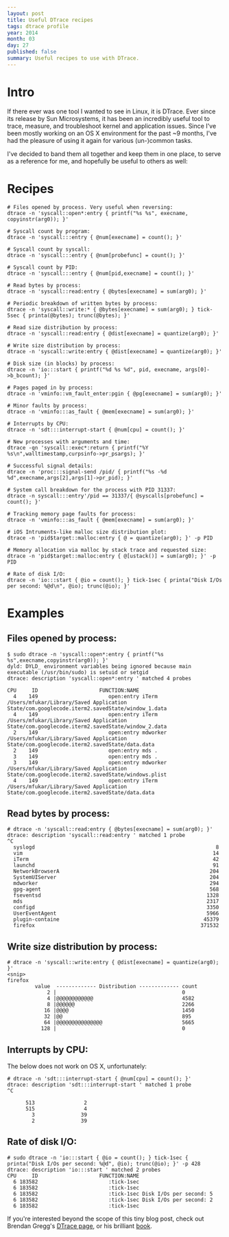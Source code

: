 ```yaml
---
layout: post
title: Useful DTrace recipes
tags: dtrace profile
year: 2014
month: 03
day: 27
published: false
summary: Useful recipes to use with DTrace.
---
```


# Intro
If there ever was one tool I wanted to see in Linux, it is DTrace. Ever since its release
by Sun Microsystems, it has been an incredibly useful tool to trace, measure, and
troubleshoot kernel and application issues. Since I've been mostly working on an OS X
environment for the past ~9 months, I've had the pleasure of using it again for various
(un-)common tasks.

I've decided to band them all together and keep them in one place, to serve as a reference
for me, and hopefully be useful to others as well:

# Recipes

    # Files opened by process. Very useful when reversing:
    dtrace -n 'syscall::open*:entry { printf("%s %s", execname, copyinstr(arg0)); }'

    # Syscall count by program:
    dtrace -n 'syscall:::entry { @num[execname] = count(); }'

    # Syscall count by syscall:
    dtrace -n 'syscall:::entry { @num[probefunc] = count(); }'

    # Syscall count by PID:
    dtrace -n 'syscall:::entry { @num[pid,execname] = count(); }'

    # Read bytes by process:
    dtrace -n 'syscall::read:entry { @bytes[execname] = sum(arg0); }'

    # Periodic breakdown of written bytes by process:
    dtrace -n 'syscall::write:* { @bytes[execname] = sum(arg0); } tick-5sec { printa(@bytes); trunc(@bytes); }'

    # Read size distribution by process:
    dtrace -n 'syscall::read:entry { @dist[execname] = quantize(arg0); }'

    # Write size distribution by process:
    dtrace -n 'syscall::write:entry { @dist[execname] = quantize(arg0); }'

    # Disk size (in blocks) by process:
    dtrace -n 'io:::start { printf("%d %s %d", pid, execname, args[0]->b_bcount); }'

    # Pages paged in by process:
    dtrace -n 'vminfo::vm_fault_enter:pgin { @pg[execname] = sum(arg0); }'

    # Minor faults by process:
    dtrace -n 'vminfo:::as_fault { @mem[execname] = sum(arg0); }'

    # Interrupts by CPU:
    dtrace -n 'sdt:::interrupt-start { @num[cpu] = count(); }'

    # New processes with arguments and time:
    dtrace -qn 'syscall::exec*:return { printf("%Y %s\n",walltimestamp,curpsinfo->pr_psargs); }'

    # Successful signal details:
    dtrace -n 'proc:::signal-send /pid/ { printf("%s -%d %d",execname,args[2],args[1]->pr_pid); }'

    # System call breakdown for the process with PID 31337:
    dtrace -n syscall:::entry'/pid == 31337/{ @syscalls[probefunc] = count(); }'

    # Tracking memory page faults for process:
    dtrace -n 'vminfo:::as_fault { @mem[execname] = sum(arg0); }'

    # iOS Intruments-like malloc size distribution plot:
    dtrace -n 'pid$target::malloc:entry { @ = quantize(arg0); }' -p PID

    # Memory allocation via malloc by stack trace and requested size:
    dtrace -n 'pid$target::malloc:entry { @[ustack()] = sum(arg0); }' -p PID

    # Rate of disk I/O:
    dtrace -n 'io:::start { @io = count(); } tick-1sec { printa("Disk I/Os per second: %@d\n", @io); trunc(@io); }'


# Examples

## Files opened by process:

    $ sudo dtrace -n 'syscall::open*:entry { printf("%s %s",execname,copyinstr(arg0)); }'
    dyld: DYLD_ environment variables being ignored because main executable (/usr/bin/sudo) is setuid or setgid
    dtrace: description 'syscall::open*:entry ' matched 4 probes

    CPU     ID                    FUNCTION:NAME
      4    149                       open:entry iTerm /Users/mfukar/Library/Saved Application State/com.googlecode.iterm2.savedState/window_1.data
      4    149                       open:entry iTerm /Users/mfukar/Library/Saved Application State/com.googlecode.iterm2.savedState/window_2.data
      2    149                       open:entry mdworker /Users/mfukar/Library/Saved Application State/com.googlecode.iterm2.savedState/data.data
      2    149                       open:entry mds .
      3    149                       open:entry mds .
      3    149                       open:entry mdworker /Users/mfukar/Library/Saved Application State/com.googlecode.iterm2.savedState/windows.plist
      4    149                       open:entry iTerm /Users/mfukar/Library/Saved Application State/com.googlecode.iterm2.savedState/data.data

## Read bytes by process:

    # dtrace -n 'syscall::read:entry { @bytes[execname] = sum(arg0); }'
    dtrace: description 'syscall::read:entry ' matched 1 probe
    ^C
      syslogd                                                           8
      vim                                                              14
      iTerm                                                            42
      launchd                                                          91
      NetworkBrowserA                                                 204
      SystemUIServer                                                  204
      mdworker                                                        294
      gpg-agent                                                       568
      fseventsd                                                      1328
      mds                                                            2317
      configd                                                        3350
      UserEventAgent                                                 5966
      plugin-containe                                               45379
      firefox                                                      371532

## Write size distribution by process:

    # dtrace -n 'syscall::write:entry { @dist[execname] = quantize(arg0); }'
    <snip>
    firefox
             value  ------------- Distribution ------------- count
                 2 |                                         0
                 4 |@@@@@@@@@@@@                             4582
                 8 |@@@@@@                                   2266
                16 |@@@@                                     1450
                32 |@@                                       895
                64 |@@@@@@@@@@@@@@@                          5665
               128 |                                         0


## Interrupts by CPU:

The below does not work on OS X, unfortunately:

    # dtrace -n 'sdt:::interrupt-start { @num[cpu] = count(); }'
    dtrace: description 'sdt:::interrupt-start ' matched 1 probe
    ^C

          513                2
          515                4
            3               39
            2               39

## Rate of disk I/O:

    # sudo dtrace -n 'io:::start { @io = count(); } tick-1sec { printa("Disk I/Os per second: %@d", @io); trunc(@io); }' -p 428
    dtrace: description 'io:::start ' matched 2 probes
    CPU     ID                    FUNCTION:NAME
      6 183582                       :tick-1sec
      6 183582                       :tick-1sec
      6 183582                       :tick-1sec Disk I/Os per second: 5
      6 183582                       :tick-1sec Disk I/Os per second: 2
      6 183582                       :tick-1sec


If you're interested beyond the scope of this tiny blog post, check out Brendan Gregg's
[DTrace page](http://www.brendangregg.com/dtrace.html), or his brilliant
[book](http://www.dtracebook.com/index.php/Main_Page).
